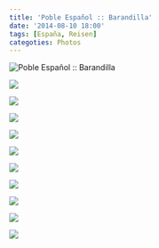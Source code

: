 ```yaml
---
title: 'Poble Español :: Barandilla'
date: '2014-08-10 18:00'
tags: [España, Reisen]
categoties: Photos
---
```


<div class='preview'><img src='{{urls.media}}/Figures.jpg' alt='Poble Español :: Barandilla'></div>

<a id='b9ff578030e4c447d974f35cc8c8d64a-600'></a>![]({{urls.media}}/b9ff578030e4c447d974f35cc8c8d64a-600.jpg '')

<a id='cf69a8ef288184f647c84809cc069304-600'></a>![]({{urls.media}}/cf69a8ef288184f647c84809cc069304-600.jpg '')

<a id='f958dc4e8c3024b86b1e4b144b33b5f3-600'></a>![]({{urls.media}}/f958dc4e8c3024b86b1e4b144b33b5f3-600.jpg '')

<a id='d9219cd6b273ab3984654dcac5deb1a2-600'></a>![]({{urls.media}}/d9219cd6b273ab3984654dcac5deb1a2-600.jpg '')

<a id='84063eb42f8220c791f7126157f7cfd4-600'></a>![]({{urls.media}}/84063eb42f8220c791f7126157f7cfd4-600.jpg '')

<a id='c457898cd93d92d8e4397d4e19701ca9-600'></a>![]({{urls.media}}/c457898cd93d92d8e4397d4e19701ca9-600.jpg '')

<a id='a4d6acf889ccd01c5a5506ffc32e43fc-600'></a>![]({{urls.media}}/a4d6acf889ccd01c5a5506ffc32e43fc-600.jpg '')

<a id='e484866e806641de34effb3e957d567a-600'></a>![]({{urls.media}}/e484866e806641de34effb3e957d567a-600.jpg '')

<a id='1a123e464b6e9708553683f8f433d620-600'></a>![]({{urls.media}}/1a123e464b6e9708553683f8f433d620-600.jpg '')

<a id='7eb453784ec880c0a74c310018e1ab31-600'></a>![]({{urls.media}}/7eb453784ec880c0a74c310018e1ab31-600.jpg '')
